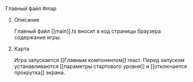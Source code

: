 Главный файл
#map 

1. Описание

	Главный файл [[main]].ts вносит в код страницы браузера содержание игры. 

2. Карта

	Игра запускается [[Главным компонентом]] react. Перед запуском устанавливаются [[параметры стартового уровня]] и [[отключается прокрутка]] экрана.